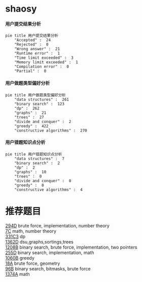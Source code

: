 # shaosy

<!-- tabs:start -->



#### **用户提交结果分析**

```mermaid
pie title 用户提交结果分析
    "Accepted" :  24
    "Rejected" :  0
    "Wrong answer" :  21
    "Runtime error" :  1
    "Time limit exceeded" :  3
    "Memory limit exceeded" :  1
    "Compilation error" :  0
    "Partial" :  0
```

#### **用户做题类型偏好分析**

```mermaid
pie title 用户做题类型偏好分析
    "data structures" :  261
    "binary search" :  123
    "dp" :  262
    "graphs" :  21
    "trees" :  27
    "divide and conquer" :  2
    "greedy" :  422
    "constructive algorithms" :  270
```
#### **用户错题知识点分析**

```mermaid
pie title 用户错题知识点分析
    "data structures" :  7
    "binary search" :  2
    "dp" :  2
    "graphs" :  10
    "trees" :  0
    "divide and conquer" :  0
    "greedy" :  8
    "constructive algorithms" :  4
```



<!-- tabs:end -->
# 推荐题目
[294D](https://codeforces.com/contest/294/problem/D)		brute force,
                        implementation,
                        number theory		  
[7C](https://codeforces.com/contest/7/problem/C)		math,
                        number theory		  
[331C3](https://codeforces.com/contest/331C/problem/3)		dp		  
[1362D](https://codeforces.com/contest/1362/problem/D)		dsu,graphs,sortings,trees		  
[1208B](https://codeforces.com/contest/1208/problem/B)		binary search,
                        brute force,
                        implementation,
                        two pointers		  
[255D](https://codeforces.com/contest/255/problem/D)		binary search,
                        implementation,
                        math		  
[1060B](https://codeforces.com/contest/1060/problem/B)		greedy		  
[18A](https://codeforces.com/contest/18/problem/A)		brute force,
                        geometry		  
[96B](https://codeforces.com/contest/96/problem/B)		binary search,
                        bitmasks,
                        brute force		  
[1374A](https://codeforces.com/contest/1374/problem/A)		math		  
